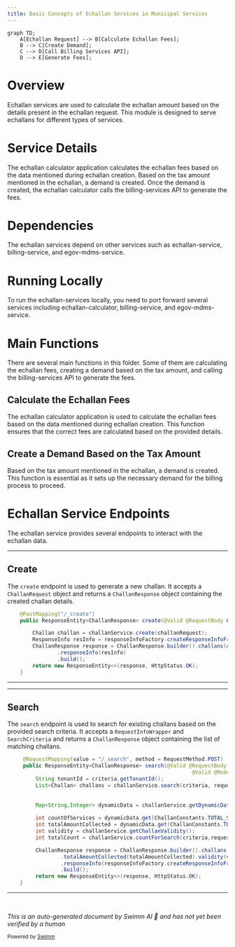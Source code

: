 ```yaml
---
title: Basic Concepts of Echallan Services in Municipal Services
---
```

```mermaid
graph TD;
    A[Echallan Request] --> B[Calculate Echallan Fees];
    B --> C[Create Demand];
    C --> D[Call Billing Services API];
    D --> E[Generate Fees];
```

# Overview

Echallan services are used to calculate the echallan amount based on the details present in the echallan request. This module is designed to serve echallans for different types of services.

# Service Details

The echallan calculator application calculates the echallan fees based on the data mentioned during echallan creation. Based on the tax amount mentioned in the echallan, a demand is created. Once the demand is created, the echallan calculator calls the billing-services API to generate the fees.

# Dependencies

The echallan services depend on other services such as echallan-service, billing-service, and egov-mdms-service.

# Running Locally

To run the echallan-services locally, you need to port forward several services including echallan-calculator, billing-service, and egov-mdms-service.

# Main Functions

There are several main functions in this folder. Some of them are calculating the echallan fees, creating a demand based on the tax amount, and calling the billing-services API to generate the fees.

## Calculate the Echallan Fees

The echallan calculator application is used to calculate the echallan fees based on the data mentioned during echallan creation. This function ensures that the correct fees are calculated based on the provided details.

## Create a Demand Based on the Tax Amount

Based on the tax amount mentioned in the echallan, a demand is created. This function is essential as it sets up the necessary demand for the billing process to proceed.

# Echallan Service Endpoints

The echallan service provides several endpoints to interact with the echallan data.

<SwmSnippet path="/municipal-services/echallan-services/src/main/java/org/egov/echallan/web/controllers/ChallanController.java" line="41">

---

## Create

The <SwmToken path="municipal-services/echallan-services/src/main/java/org/egov/echallan/web/controllers/ChallanController.java" pos="42:8:8" line-data="	public ResponseEntity&lt;ChallanResponse&gt; create(@Valid @RequestBody ChallanRequest challanRequest) {">`create`</SwmToken> endpoint is used to generate a new challan. It accepts a <SwmToken path="municipal-services/echallan-services/src/main/java/org/egov/echallan/web/controllers/ChallanController.java" pos="42:16:16" line-data="	public ResponseEntity&lt;ChallanResponse&gt; create(@Valid @RequestBody ChallanRequest challanRequest) {">`ChallanRequest`</SwmToken> object and returns a <SwmToken path="municipal-services/echallan-services/src/main/java/org/egov/echallan/web/controllers/ChallanController.java" pos="42:5:5" line-data="	public ResponseEntity&lt;ChallanResponse&gt; create(@Valid @RequestBody ChallanRequest challanRequest) {">`ChallanResponse`</SwmToken> object containing the created challan details.

```java
	@PostMapping("/_create")
	public ResponseEntity<ChallanResponse> create(@Valid @RequestBody ChallanRequest challanRequest) {

		Challan challan = challanService.create(challanRequest);
		ResponseInfo resInfo = responseInfoFactory.createResponseInfoFromRequestInfo(challanRequest.getRequestInfo(), true);
		ChallanResponse response = ChallanResponse.builder().challans(Arrays.asList(challan))
				.responseInfo(resInfo)
				.build();
		return new ResponseEntity<>(response, HttpStatus.OK);
	}
```

---

</SwmSnippet>

<SwmSnippet path="/municipal-services/echallan-services/src/main/java/org/egov/echallan/web/controllers/ChallanController.java" line="52">

---

## Search

The <SwmToken path="municipal-services/echallan-services/src/main/java/org/egov/echallan/web/controllers/ChallanController.java" pos="53:8:8" line-data="	 public ResponseEntity&lt;ChallanResponse&gt; search(@Valid @RequestBody RequestInfoWrapper requestInfoWrapper,">`search`</SwmToken> endpoint is used to search for existing challans based on the provided search criteria. It accepts a <SwmToken path="municipal-services/echallan-services/src/main/java/org/egov/echallan/web/controllers/ChallanController.java" pos="53:16:16" line-data="	 public ResponseEntity&lt;ChallanResponse&gt; search(@Valid @RequestBody RequestInfoWrapper requestInfoWrapper,">`RequestInfoWrapper`</SwmToken> and <SwmToken path="municipal-services/echallan-services/src/main/java/org/egov/echallan/web/controllers/ChallanController.java" pos="54:7:7" line-data="	                                                       @Valid @ModelAttribute SearchCriteria criteria) {">`SearchCriteria`</SwmToken> and returns a <SwmToken path="municipal-services/echallan-services/src/main/java/org/egov/echallan/web/controllers/ChallanController.java" pos="53:5:5" line-data="	 public ResponseEntity&lt;ChallanResponse&gt; search(@Valid @RequestBody RequestInfoWrapper requestInfoWrapper,">`ChallanResponse`</SwmToken> object containing the list of matching challans.

```java
	 @RequestMapping(value = "/_search", method = RequestMethod.POST)
	 public ResponseEntity<ChallanResponse> search(@Valid @RequestBody RequestInfoWrapper requestInfoWrapper,
	                                                       @Valid @ModelAttribute SearchCriteria criteria) {
		 String tenantId = criteria.getTenantId();
	     List<Challan> challans = challanService.search(criteria, requestInfoWrapper.getRequestInfo());
	    	 
	     
	     Map<String,Integer> dynamicData = challanService.getDynamicData(tenantId);
	    	 
	     int countOfServices = dynamicData.get(ChallanConstants.TOTAL_SERVICES);
	     int totalAmountCollected = dynamicData.get(ChallanConstants.TOTAL_COLLECTION);
	     int validity = challanService.getChallanValidity();
	     int totalCount = challanService.countForSearch(criteria,requestInfoWrapper.getRequestInfo());

	     ChallanResponse response = ChallanResponse.builder().challans(challans).countOfServices(countOfServices)
				 .totalAmountCollected(totalAmountCollected).validity(validity).totalCount(totalCount)
				 .responseInfo(responseInfoFactory.createResponseInfoFromRequestInfo(requestInfoWrapper.getRequestInfo(), true))
				 .build();
	     return new ResponseEntity<>(response, HttpStatus.OK);
	}
```

---

</SwmSnippet>

&nbsp;

*This is an auto-generated document by Swimm AI 🌊 and has not yet been verified by a human*

<SwmMeta version="3.0.0" repo-id="Z2l0aHViJTNBJTNBRElHSVQtT1NTJTNBJTNBU3dpbW0tRGVtbw==" repo-name="DIGIT-OSS" doc-type="overview"><sup>Powered by [Swimm](/)</sup></SwmMeta>
